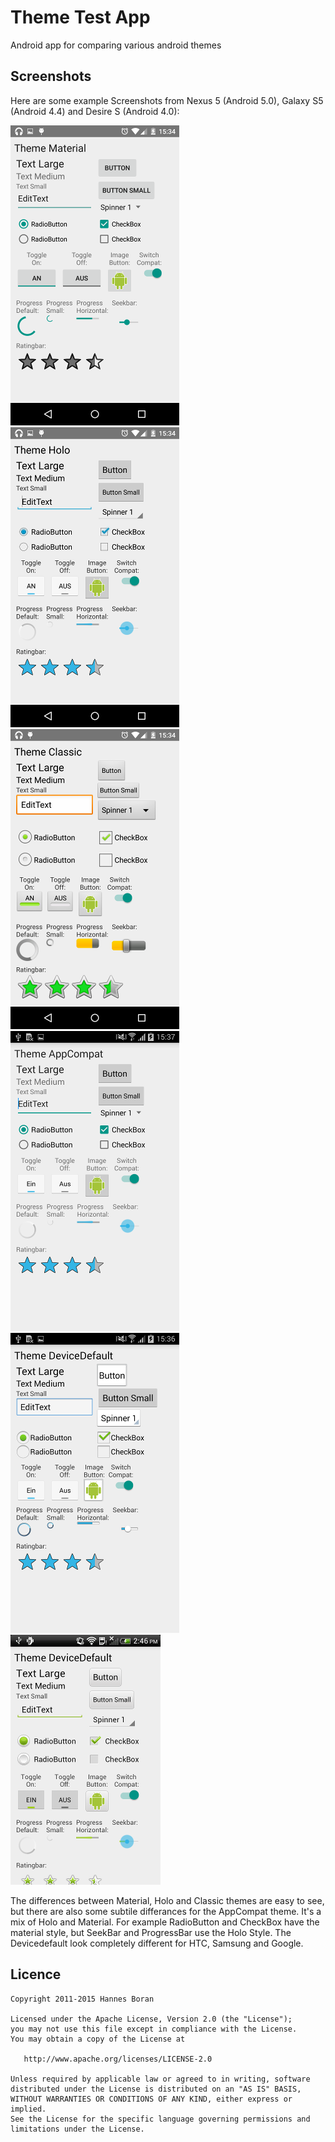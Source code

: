 # Theme Test App
Android app for comparing various android themes

## Screenshots

Here are some example Screenshots from Nexus 5 (Android 5.0), Galaxy S5 (Android 4.4) and Desire S (Android 4.0):

![N5 Material](Screens/small/N5_Material.png)
![N5 Holo](Screens/small/N5_Holo.png)
![N5 Classic](Screens/small/N5_Classic.png)
![S4 AppCompat](Screens/small/S4_AppCompat.png)
![S4 Devicedefault](Screens/small/S4_Devicedefault.png)
![Desire Devicedefault](Screens/small/DesireS_Devicedefault.png)

The differences between Material, Holo and Classic themes are easy to see, but there are also some subtile differances for the AppCompat theme. It's a mix of Holo and Material. For example RadioButton and CheckBox have the material style, but SeekBar and ProgressBar use the Holo Style. The Devicedefault look completely different for HTC, Samsung and Google.

## Licence
    Copyright 2011-2015 Hannes Boran

    Licensed under the Apache License, Version 2.0 (the "License");
    you may not use this file except in compliance with the License.
    You may obtain a copy of the License at

       http://www.apache.org/licenses/LICENSE-2.0

    Unless required by applicable law or agreed to in writing, software
    distributed under the License is distributed on an "AS IS" BASIS,
    WITHOUT WARRANTIES OR CONDITIONS OF ANY KIND, either express or implied.
    See the License for the specific language governing permissions and
    limitations under the License.
